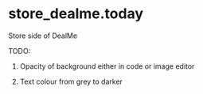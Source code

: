 # store_dealme.today
Store side of DealMe

TODO:
1. Opacity of background either in code or image editor

2. Text colour from grey to darker
